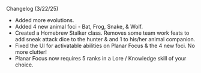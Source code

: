 Changelog (3/22/25)
* Added more evolutions.
* Added 4 new animal foci - Bat, Frog, Snake, & Wolf.
* Created a Homebrew Stalker class. Removes some team work feats to add sneak attack dice to the hunter & and 1 to his/her animal companion.
* Fixed the UI for activatable abilities on Planar Focus & the 4 new foci. No more clutter!
* Planar Focus now requires 5 ranks in a Lore / Knowledge skill of your choice.
